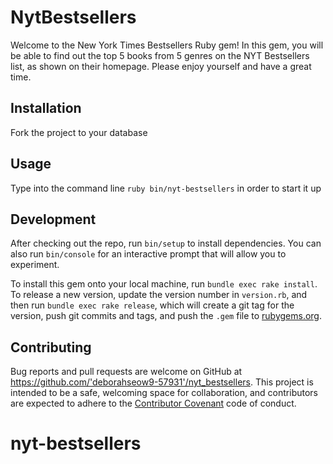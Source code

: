 # NytBestsellers

Welcome to the New York Times Bestsellers Ruby gem! In this gem, you will be able to find out the top 5 books from 5 genres on the NYT Bestsellers list, as shown on their homepage. Please enjoy yourself and have a great time. 

## Installation

Fork the project to your database

## Usage

Type into the command line ```ruby bin/nyt-bestsellers``` in order to start it up

## Development

After checking out the repo, run `bin/setup` to install dependencies. You can also run `bin/console` for an interactive prompt that will allow you to experiment.

To install this gem onto your local machine, run `bundle exec rake install`. To release a new version, update the version number in `version.rb`, and then run `bundle exec rake release`, which will create a git tag for the version, push git commits and tags, and push the `.gem` file to [rubygems.org](https://rubygems.org).

## Contributing

Bug reports and pull requests are welcome on GitHub at https://github.com/'deborahseow9-57931'/nyt_bestsellers. This project is intended to be a safe, welcoming space for collaboration, and contributors are expected to adhere to the [Contributor Covenant](http://contributor-covenant.org) code of conduct.

# nyt-bestsellers
